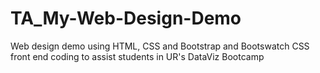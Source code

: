 # TA_My-Web-Design-Demo
Web design demo using HTML, CSS and Bootstrap and Bootswatch CSS front end coding to assist students in UR's DataViz Bootcamp
